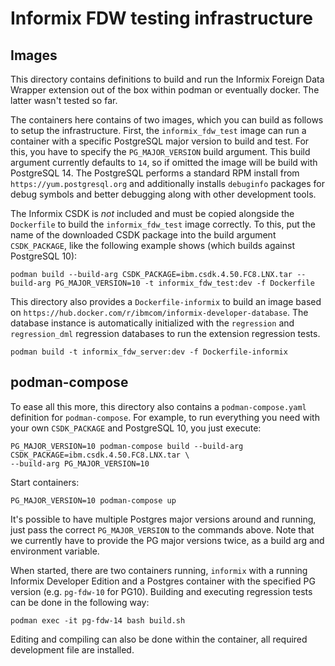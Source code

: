 Informix FDW testing infrastructure
===================================

Images
----------

This directory contains definitions to build and run the Informix Foreign Data Wrapper extension
out of the box within podman or eventually docker. The latter wasn't tested so far.

The containers here contains of two images, which you can build as follows to setup the
infrastructure. First, the `informix_fdw_test` image can run a container with a specific
PostgreSQL major version to build and test. For this, you have to specify the `PG_MAJOR_VERSION`
build argument. This build argument currently defaults to `14`, so if omitted the image
will be build with PostgreSQL 14. The PostgreSQL performs a standard RPM install from 
`https://yum.postgresql.org` and additionally installs `debuginfo` packages for debug symbols and
better debugging along with other development tools.

The Informix CSDK is *not* included and must be copied alongside the `Dockerfile` to build the
`informix_fdw_test` image correctly. To this, put the name of the downloaded CSDK package into
the build argument `CSDK_PACKAGE`, like the following example shows (which builds against
PostgreSQL 10):

```shell
podman build --build-arg CSDK_PACKAGE=ibm.csdk.4.50.FC8.LNX.tar --build-arg PG_MAJOR_VERSION=10 -t informix_fdw_test:dev -f Dockerfile
```

This directory also provides a `Dockerfile-informix` to build an image based on 
`https://hub.docker.com/r/ibmcom/informix-developer-database`. The database instance is
automatically initialized with the `regression` and `regression_dml` regression databases to run
the extension regression tests.

```shell
podman build -t informix_fdw_server:dev -f Dockerfile-informix
```

podman-compose
--------------

To ease all this more, this directory also contains a `podman-compose.yaml` definition for 
`podman-compose`. For example, to run everything you need with your own `CSDK_PACKAGE` and 
PostgreSQL 10, you just execute:

```shell
PG_MAJOR_VERSION=10 podman-compose build --build-arg CSDK_PACKAGE=ibm.csdk.4.50.FC8.LNX.tar \ 
--build-arg PG_MAJOR_VERSION=10
```

Start containers:

```shell
PG_MAJOR_VERSION=10 podman-compose up
```

It's possible to have multiple Postgres major versions around and running, just pass the correct
`PG_MAJOR_VERSION` to the commands above. Note that we currently have to provide the PG major 
versions twice, as a build arg and environment variable.

When started, there are two containers running, `informix` with a running Informix Developer 
Edition and a Postgres container with the specified PG version (e.g. `pg-fdw-10` for PG10). Building
and executing regression tests can be done in the following way:

```shell
podman exec -it pg-fdw-14 bash build.sh
```

Editing and compiling can also be done within the container, all required development file are 
installed.